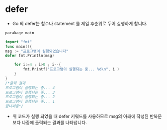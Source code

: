 # defer

- Go 의 defer는 함수나 statement 를 제일 후순위로 두어 실행하게 합니다.

``` go
pacakage main

import "fmt"
func main(){
msg := "프로그램이 실행되었습니다"
defer fmt.Println(msg)

    for i:=4 ; i>0 ; i--{
        fmt.Printf("프로그램이 실행되는 중... %d\n", i )
    }
}
/*출력 결과
프로그램이 실행되는 중... 4
프로그램이 실행되는 중... 3
프로그램이 실행되는 중... 2
프로그램이 실행되는 중... 1
끝나써용*/
```
- 위 코드가 실행 되었을 때 defer 키워드를 사용하므로 msg의 아래에 작성된 반복문 보다 나중에 출력되는 결과를 나타냅니다.